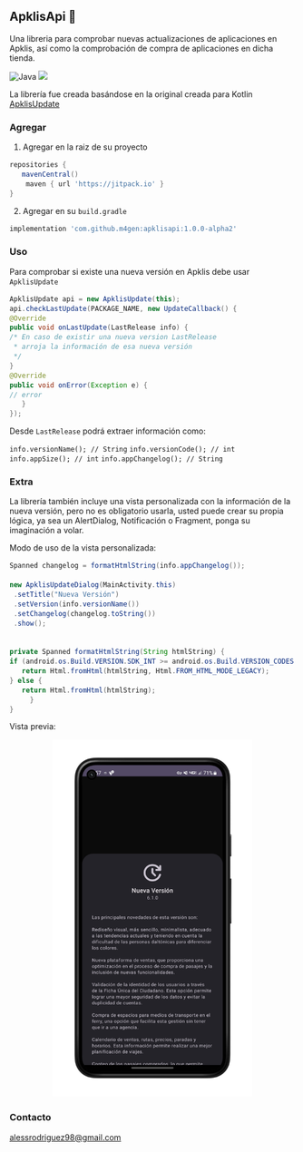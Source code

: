 ## ApklisApi 🦋
Una libreria para comprobar nuevas actualizaciones de aplicaciones en Apklis, así como la comprobación de compra de aplicaciones en dicha tienda.

![Java](https://img.shields.io/badge/Java-blue?style=for-the-badge)
![](https://img.shields.io/github/v/release/m4gen/apklisapi?style=for-the-badge)

La librería fue creada basándose en la original creada para Kotlin
[ApklisUpdate](https://github.com/Z17-CU/apklisupdate)

### Agregar 
1. Agregar en la raiz de su proyecto

```groovy
repositories {
   mavenCentral()
    maven { url 'https://jitpack.io' }
}
```

2. Agregar en su `build.gradle`
```groovy
implementation 'com.github.m4gen:apklisapi:1.0.0-alpha2'
```

### Uso
Para comprobar si existe una nueva versión en Apklis debe usar `ApklisUpdate` 

```java
ApklisUpdate api = new ApklisUpdate(this);
api.checkLastUpdate(PACKAGE_NAME, new UpdateCallback() {
@Override
public void onLastUpdate(LastRelease info) {
/* En caso de existir una nueva version LastRelease
 * arroja la información de esa nueva versión
 */ 
}
@Override
public void onError(Exception e) {
// error 
   }
});
```

Desde `LastRelease` podrá extraer información como:

`info.versionName(); // String` 
`info.versionCode(); // int`
`info.appSize(); // int`
`info.appChangelog(); // String`

### Extra
La librería también incluye una vista personalizada con la información de la nueva versión, pero no es obligatorio usarla, usted puede crear su propia lógica, ya sea un AlertDialog, Notificación o Fragment, ponga su imaginación a volar.

Modo de uso de la vista personalizada:
```java
Spanned changelog = formatHtmlString(info.appChangelog());

new ApklisUpdateDialog(MainActivity.this)
 .setTitle("Nueva Versión")
 .setVersion(info.versionName())
 .setChangelog(changelog.toString())
 .show();


private Spanned formatHtmlString(String htmlString) {
if (android.os.Build.VERSION.SDK_INT >= android.os.Build.VERSION_CODES.N) {
   return Html.fromHtml(htmlString, Html.FROM_HTML_MODE_LEGACY);
} else {
   return Html.fromHtml(htmlString);
     }
}
```

Vista previa:
<p align="center">

<img src="./preview/screen.png" width="70%">

</p>



### Contacto

alessrodriguez98@gmail.com
